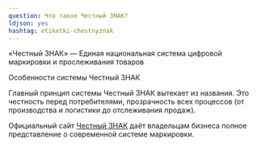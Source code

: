```yaml
---
question: Что такое Честный ЗНАК?
ldjson: yes
hashtag: etiketki-chestnyznak
---
```


«Честный ЗНАК» — Единая национальная система цифровой маркировки и прослеживания товаров

Особенности системы Честный ЗНАК

Главный принцип системы Честный ЗНАК вытекает из названия. Это честность перед потребителями, прозрачность всех процессов (от производства и логистики до отслеживания продаж).

Официальный сайт [Честный ЗНАК](https://честныйзнак.рф/) даёт владельцам бизнеса полное представление о современной системе маркировки.
